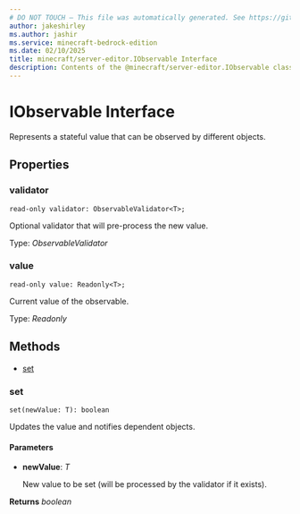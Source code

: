 ```yaml
---
# DO NOT TOUCH — This file was automatically generated. See https://github.com/mojang/minecraftapidocsgenerator to modify descriptions, examples, etc.
author: jakeshirley
ms.author: jashir
ms.service: minecraft-bedrock-edition
ms.date: 02/10/2025
title: minecraft/server-editor.IObservable Interface
description: Contents of the @minecraft/server-editor.IObservable class.
---
```

# IObservable Interface

Represents a stateful value that can be observed by different objects.

## Properties

### **validator**
`read-only validator: ObservableValidator<T>;`

Optional validator that will pre-process the new value.

Type: *ObservableValidator<T>*

### **value**
`read-only value: Readonly<T>;`

Current value of the observable.

Type: *Readonly<T>*

## Methods
- [set](#set)

### **set**
`
set(newValue: T): boolean
`

Updates the value and notifies dependent objects.

#### **Parameters**
- **newValue**: *T*
  
  New value to be set (will be processed by the validator if it exists).

**Returns** *boolean*
